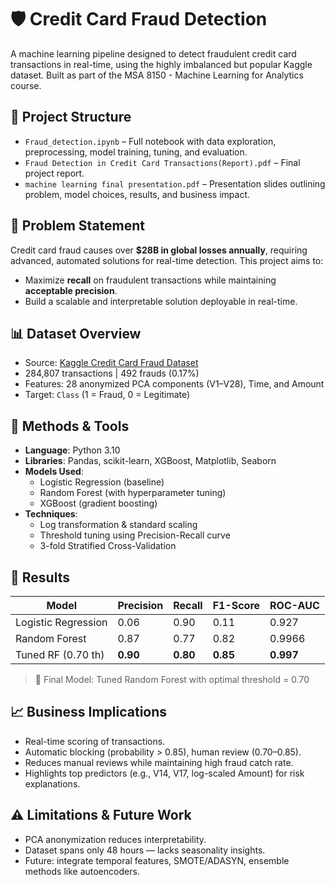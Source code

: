 # 🛡️ Credit Card Fraud Detection

A machine learning pipeline designed to detect fraudulent credit card transactions in real-time, using the highly imbalanced but popular Kaggle dataset. Built as part of the MSA 8150 - Machine Learning for Analytics course.

## 📂 Project Structure

- `Fraud_detection.ipynb` – Full notebook with data exploration, preprocessing, model training, tuning, and evaluation.
- `Fraud Detection in Credit Card Transactions(Report).pdf` – Final project report.
- `machine learning final presentation.pdf` – Presentation slides outlining problem, model choices, results, and business impact.

## 🧠 Problem Statement

Credit card fraud causes over **$28B in global losses annually**, requiring advanced, automated solutions for real-time detection. This project aims to:

- Maximize **recall** on fraudulent transactions while maintaining **acceptable precision**.
- Build a scalable and interpretable solution deployable in real-time.

## 📊 Dataset Overview

- Source: [Kaggle Credit Card Fraud Dataset](https://www.kaggle.com/mlg-ulb/creditcardfraud)
- 284,807 transactions | 492 frauds (0.17%)
- Features: 28 anonymized PCA components (V1–V28), Time, and Amount
- Target: `Class` (1 = Fraud, 0 = Legitimate)

## 🔧 Methods & Tools

- **Language**: Python 3.10
- **Libraries**: Pandas, scikit-learn, XGBoost, Matplotlib, Seaborn
- **Models Used**:
  - Logistic Regression (baseline)
  - Random Forest (with hyperparameter tuning)
  - XGBoost (gradient boosting)
- **Techniques**:
  - Log transformation & standard scaling
  - Threshold tuning using Precision-Recall curve
  - 3-fold Stratified Cross-Validation

## 🚀 Results

| Model              | Precision | Recall | F1-Score | ROC-AUC |
|-------------------|-----------|--------|----------|---------|
| Logistic Regression | 0.06      | 0.90   | 0.11     | 0.927   |
| Random Forest       | 0.87      | 0.77   | 0.82     | 0.9966  |
| Tuned RF (0.70 th)  | **0.90**  | **0.80** | **0.85** | **0.997** |

> 📌 Final Model: Tuned Random Forest with optimal threshold = 0.70

## 📈 Business Implications

- Real-time scoring of transactions.
- Automatic blocking (probability > 0.85), human review (0.70–0.85).
- Reduces manual reviews while maintaining high fraud catch rate.
- Highlights top predictors (e.g., V14, V17, log-scaled Amount) for risk explanations.

## ⚠️ Limitations & Future Work

- PCA anonymization reduces interpretability.
- Dataset spans only 48 hours — lacks seasonality insights.
- Future: integrate temporal features, SMOTE/ADASYN, ensemble methods like autoencoders.


